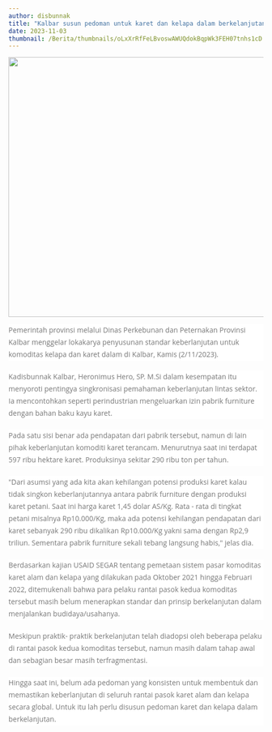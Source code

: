 ```yaml
---
author: disbunnak
title: "Kalbar susun pedoman untuk karet dan kelapa dalam berkelanjutan"
date: 2023-11-03
thumbnail: /Berita/thumbnails/oLxXrRfFeLBvoswAWUQdokBqpWk3FEH07tnhs1cD.png
---
```

<p><img src="/images/CZWZQutgKud6cLgeKDTr.png" alt="" width="1000" height="513" /></p>
<p style="box-sizing: border-box; margin: 0px 0px 20px; color: #777777; line-height: 24px; font-family: 'Open Sans', Arial, sans-serif; font-size: 14px; background-color: #ffffff;">Pemerintah provinsi melalui Dinas Perkebunan dan Peternakan Provinsi Kalbar menggelar lokakarya penyusunan standar keberlanjutan untuk komoditas kelapa dan karet dalam di Kalbar, Kamis (2/11/2023).</p>
<p style="box-sizing: border-box; margin: 0px 0px 20px; color: #777777; line-height: 24px; font-family: 'Open Sans', Arial, sans-serif; font-size: 14px; background-color: #ffffff;">Kadisbunnak Kalbar, Heronimus Hero, SP. M.Si dalam kesempatan itu menyoroti pentingya singkronisasi pemahaman keberlanjutan lintas sektor. Ia mencontohkan seperti perindustrian mengeluarkan izin pabrik furniture dengan bahan baku kayu karet.</p>
<p style="box-sizing: border-box; margin: 0px 0px 20px; color: #777777; line-height: 24px; font-family: 'Open Sans', Arial, sans-serif; font-size: 14px; background-color: #ffffff;">Pada satu sisi benar ada pendapatan dari pabrik tersebut, namun di lain pihak keberlanjutan komoditi karet terancam. Menurutnya saat ini terdapat 597 ribu hektare karet. Produksinya sekitar 290 ribu ton per tahun.</p>
<p style="box-sizing: border-box; margin: 0px 0px 20px; color: #777777; line-height: 24px; font-family: 'Open Sans', Arial, sans-serif; font-size: 14px; background-color: #ffffff;">"Dari asumsi yang ada kita akan kehilangan potensi produksi karet kalau tidak singkon keberlanjutannya antara pabrik furniture dengan produksi karet petani. Saat ini harga karet 1,45 dolar AS/Kg. Rata - rata di tingkat petani misalnya Rp10.000/Kg, maka ada potensi kehilangan pendapatan dari karet sebanyak 290 ribu dikalikan Rp10.000/Kg yakni sama dengan Rp2,9 triliun. Sementara pabrik furniture sekali tebang langsung habis," jelas dia.</p>
<p style="box-sizing: border-box; margin: 0px 0px 20px; color: #777777; line-height: 24px; font-family: 'Open Sans', Arial, sans-serif; font-size: 14px; background-color: #ffffff;">Berdasarkan kajian USAID SEGAR tentang pemetaan sistem pasar komoditas karet alam dan kelapa yang dilakukan pada Oktober 2021 hingga Februari 2022, ditemukenali bahwa para pelaku rantai pasok kedua komoditas tersebut masih belum menerapkan standar dan prinsip berkelanjutan dalam menjalankan budidaya/usahanya.</p>
<p style="box-sizing: border-box; margin: 0px 0px 20px; color: #777777; line-height: 24px; font-family: 'Open Sans', Arial, sans-serif; font-size: 14px; background-color: #ffffff;">Meskipun praktik- praktik berkelanjutan telah diadopsi oleh beberapa pelaku di rantai pasok kedua komoditas tersebut, namun masih dalam tahap awal dan sebagian besar masih terfragmentasi.</p>
<p style="box-sizing: border-box; margin: 0px 0px 20px; color: #777777; line-height: 24px; font-family: 'Open Sans', Arial, sans-serif; font-size: 14px; background-color: #ffffff;">Hingga saat ini, belum ada pedoman yang konsisten untuk membentuk dan memastikan keberlanjutan di seluruh rantai pasok karet alam dan kelapa secara global. Untuk itu lah perlu disusun pedoman karet dan kelapa dalam berkelanjutan.</p>